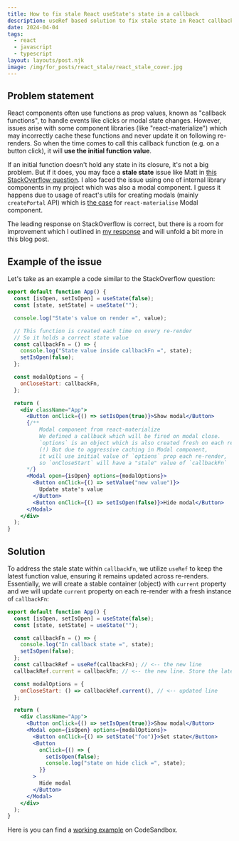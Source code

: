 ```yaml
---
title: How to fix stale React useState's state in a callback
description: useRef based solution to fix stale state in React callback functions
date: 2024-04-04
tags:
  - react
  - javascript
  - typescript
layout: layouts/post.njk
image: /img/for_posts/react_stale/react_stale_cover.jpg
---
```


## Problem statement

React components often use functions as prop values, known as "callback functions", to handle events like clicks or modal state changes. However, issues arise with some component libraries (like "react-materialize") which may incorrectly cache these functions and never update it on following re-renders. So when the time comes to call this callback function (e.g. on a button click), it will **use the initial function value**.

If an initial function doesn't hold any state in its closure, it's not a big problem. But if it does, you may face a **stale state** issue like Matt in [this StackOverflow question](https://stackoverflow.com/questions/73697416/react-stale-usestate-value-in-closure-how-to-fix/77282546#77282546). I also faced the issue using one of internal library components in my project which was also a modal component. I guess it happens due to usage of react's utils for creating modals (mainly `createPortal` API) which is [the case](https://github.com/react-materialize/react-materialize/blob/d36a4ddad2781e1eb206007c5b615033c5c1c5d5/src/Modal.js#L89) for `react-materialise` Modal component.

The leading response on StackOverflow is correct, but there is a room for improvement which I outlined in [my response](https://stackoverflow.com/a/77282546/297939) and will unfold a bit more in this blog post.

## Example of the issue

Let's take as an example a code similar to the StackOverflow question:

```jsx
export default function App() {
  const [isOpen, setIsOpen] = useState(false);
  const [state, setState] = useState("");

  console.log("State's value on render =", value);

  // This function is created each time on every re-render
  // So it holds a correct state value
  const callbackFn = () => {
    console.log("State value inside callbackFn =", state);
    setIsOpen(false);
  };

  const modalOptions = {
    onCloseStart: callbackFn,
  };

  return (
    <div className="App">
      <Button onClick={() => setIsOpen(true)}>Show modal</Button>
      {/**
          Modal component from react-materialize
          We defined a callback which will be fired on modal close.
          `options` is an object which is also created fresh on each re-render.
          (!) But due to aggressive caching in Modal component,
          it will use initial value of `options` prop each re-render,
          so `onCloseStart` will have a "stale" value of `callbackFn`
      */}
      <Modal open={isOpen} options={modalOptions}>
        <Button onClick={() => setValue("new value")}>
          Update state's value
        </Button>
        <Button onClick={() => setIsOpen(false)}>Hide modal</Button>
      </Modal>
    </div>
  );
}
```

## Solution

To address the stale state within `callbackFn`, we utilize `useRef` to keep the latest function value, ensuring it remains updated across re-renders. Essentially, we will create a stable container (object) with `current` property and we will update `current` property on each re-render with a fresh instance of `callbackFn`:

```jsx
export default function App() {
  const [isOpen, setIsOpen] = useState(false);
  const [state, setState] = useState("");

  const callbackFn = () => {
    console.log("In callback state =", state);
    setIsOpen(false);
  };
  const callbackRef = useRef(callbackFn); // <-- the new line
  callbackRef.current = callbackFn; // <-- the new line. Store the latest callbackFn on each re-render

  const modalOptions = {
    onCloseStart: () => callbackRef.current(), // <-- updated line
  };

  return (
    <div className="App">
      <Button onClick={() => setIsOpen(true)}>Show modal</Button>
      <Modal open={isOpen} options={modalOptions}>
        <Button onClick={() => setState("foo")}>Set state</Button>
        <Button
          onClick={() => {
            setIsOpen(false);
            console.log("state on hide click =", state);
          }}
        >
          Hide modal
        </Button>
      </Modal>
    </div>
  );
}
```

Here is you can find a [working example](https://codesandbox.io/p/sandbox/react-stale-usestate-value-in-closure-how-to-fix-forked-tnj6x2) on CodeSandbox.
